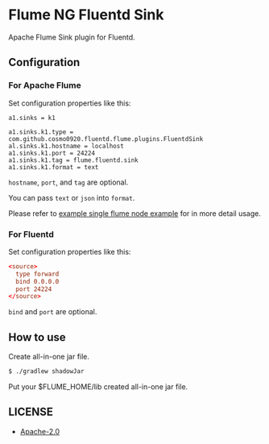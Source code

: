 Flume NG Fluentd Sink
===

Apache Flume Sink plugin for Fluentd.

## Configuration

### For Apache Flume

Set configuration properties like this:

```
a1.sinks = k1

a1.sinks.k1.type = com.github.cosmo0920.fluentd.flume.plugins.FluentdSink
al.sinks.k1.hostname = localhost
a1.sinks.k1.port = 24224
a1.sinks.k1.tag = flume.fluentd.sink
a1.sinks.k1.format = text
```

`hostname`, `port`, and `tag` are optional.

You can pass `text` or `json` into `format`.

Please refer to [example single flume node example](config/example-fluentd-sink.conf) for in more detail usage.

### For Fluentd

Set configuration properties like this:

```conf
<source>
  type forward
  bind 0.0.0.0
  port 24224
</source>
```

`bind` and `port` are optional.

## How to use

Create all-in-one jar file.

```bash
$ ./gradlew shadowJar
```

Put your $FLUME_HOME/lib created all-in-one jar file.

## LICENSE

* [Apache-2.0](LICENSE.txt)
